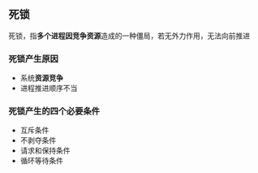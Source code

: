 ## 死锁

死锁，指**多个进程因竞争资源**造成的一种僵局，若无外力作用，无法向前推进

### 死锁产生原因

- 系统**资源竞争**
- 进程推进顺序不当

### 死锁产生的四个必要条件

- 互斥条件
- 不剥夺条件
- 请求和保持条件
- 循环等待条件

